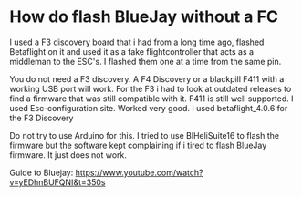 # How do flash BlueJay without a FC

I used a F3 discovery board that i had from a long time ago, flashed Betaflight on it and used it as a fake flightcontroller that acts as a middleman to the ESC's. I flashed them one at a time from the same pin.

You do not need a F3 discovery. A F4 Discovery or a blackpill F411 with a working USB port will work. For the F3 i had to look at outdated releases to find a firmware that was still compatible with it. F411 is still well supported. I used Esc-configuration site. Worked very good. I used betaflight_4.0.6 for the F3 Discovery

Do not try to use Arduino for this. I tried to use BlHeliSuite16 to flash the firmware but the software kept complaining if i tired to flash BlueJay firmware. It just does not work.

Guide to Bluejay: https://www.youtube.com/watch?v=yEDhnBUFQNI&t=350s
